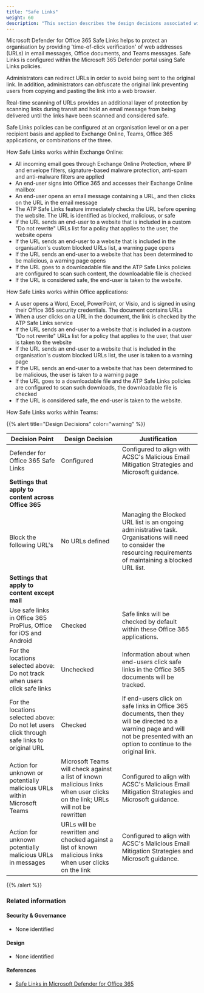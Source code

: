 ```yaml
---
title: "Safe Links"
weight: 60
description: "This section describes the design decisions associated with Safe Links Microsoft 365 security features for system(s) built using ASD's Blueprint for Secure Cloud."
---
```


Microsoft Defender for Office 365 Safe Links helps to protect an organisation by providing 'time-of-click verification' of web addresses (URLs) in email messages, Office documents, and Teams messages. Safe Links is configured within the Microsoft 365 Defender portal using Safe Links policies.

Administrators can redirect URLs in order to avoid being sent to the original link. In addition, administrators can obfuscate the original link preventing users from copying and pasting the link into a web browser.

Real-time scanning of URLs provides an additional layer of protection by scanning links during transit and hold an email message from being delivered until the links have been scanned and considered safe.

Safe Links policies can be configured at an organisation level or on a per recipient basis and applied to Exchange Online, Teams, Office 365 applications, or combinations of the three.

How Safe Links works within Exchange Online:

* All incoming email goes through Exchange Online Protection, where IP and envelope filters, signature-based malware protection, anti-spam and anti-malware filters are applied
* An end-user signs into Office 365 and accesses their Exchange Online mailbox
* An end-user opens an email message containing a URL, and then clicks on the URL in the email message
* The ATP Safe Links feature immediately checks the URL before opening the website. The URL is identified as blocked, malicious, or safe
* If the URL sends an end-user to a website that is included in a custom "Do not rewrite" URLs list for a policy that applies to the user, the website opens
* If the URL sends an end-user to a website that is included in the organisation's custom blocked URLs list, a warning page opens
* If the URL sends an end-user to a website that has been determined to be malicious, a warning page opens
* If the URL goes to a downloadable file and the ATP Safe Links policies are configured to scan such content, the downloadable file is checked
* If the URL is considered safe, the end-user is taken to the website.

How Safe Links works within Office applications:

* A user opens a Word, Excel, PowerPoint, or Visio, and is signed in using their Office 365 security credentials. The document contains URLs
* When a user clicks on a URL in the document, the link is checked by the ATP Safe Links service
* If the URL sends an end-user to a website that is included in a custom "Do not rewrite" URLs list for a policy that applies to the user, that user is taken to the website
* If the URL sends an end-user to a website that is included in the organisation's custom blocked URLs list, the user is taken to a warning page
* If the URL sends an end-user to a website that has been determined to be malicious, the user is taken to a warning page
* If the URL goes to a downloadable file and the ATP Safe Links policies are configured to scan such downloads, the downloadable file is checked
* If the URL is considered safe, the end-user is taken to the website.

How Safe Links works within Teams:

{{% alert title="Design Decisions" color="warning" %}}

| Decision Point                                                                              | Design Decision                                                                                                             | Justification                                                                                                                                                                     |
|---------------------------------------------------------------------------------------------|-----------------------------------------------------------------------------------------------------------------------------|-----------------------------------------------------------------------------------------------------------------------------------------------------------------------------------|
| Defender for Office 365 Safe Links                                                          | Configured                                                                                                                  | Configured to align with ACSC's Malicious Email Mitigation Strategies and Microsoft guidance.                                                                                     |
| **Settings that apply to content across Office 365**                                        |                                                                                                                             |                                                                                                                                                                                   |
| Block the following URL's                                                                   | No URLs defined                                                                                                             | Managing the Blocked URL list is an ongoing administrative task. Organisations will need to consider the resourcing requirements of maintaining a blocked URL list.               |
| **Settings that apply to content except mail**                                              |                                                                                                                             |                                                                                                                                                                                   |
| Use safe links in Office 365 ProPlus, Office for iOS and Android                            | Checked                                                                                                                     | Safe links will be checked by default within these Office 365 applications.                                                                                                       |
| For the locations selected above: Do not track when users click safe links                  | Unchecked                                                                                                                   | Information about when end-users click safe links in the Office 365 documents will be tracked.                                                                                    |
| For the locations selected above: Do not let users click through safe links to original URL | Checked                                                                                                                     | If end-users click on safe links in Office 365 documents, then they will be directed to a warning page and will not be presented with an option to continue to the original link. |
| Action for unknown or potentially malicious URLs within Microsoft Teams                     | Microsoft Teams will check against a list of known malicious links when user clicks on the link; URLs will not be rewritten | Configured to align with ACSC's Malicious Email Mitigation Strategies and Microsoft guidance.                                                                                     |
| Action for unknown potentially malicious URLs in messages                                   | URLs will be rewritten and checked against a list of known malicious links when user clicks on the link                     | Configured to align with ACSC's Malicious Email Mitigation Strategies and Microsoft guidance.                                                                                     |

{{% /alert %}}

### Related information

#### Security & Governance

* None identified

#### Design

* None identified

#### References

* [Safe Links in Microsoft Defender for Office 365](https://docs.microsoft.com/microsoft-365/security/office-365-security/safe-links?view=o365-worldwide)